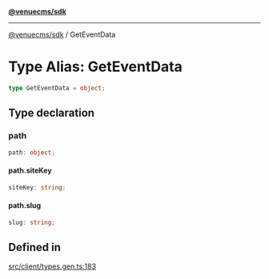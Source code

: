 [**@venuecms/sdk**](../Index.md)

***

[@venuecms/sdk](../Index.md) / GetEventData

# Type Alias: GetEventData

```ts
type GetEventData = object;
```

## Type declaration

### path

```ts
path: object;
```

#### path.siteKey

```ts
siteKey: string;
```

#### path.slug

```ts
slug: string;
```

## Defined in

[src/client/types.gen.ts:183](https://github.com/venuecms/sdk/blob/32df3b17009bdabf1585f0511b8fa69e1587fc03/src/client/types.gen.ts#L183)
